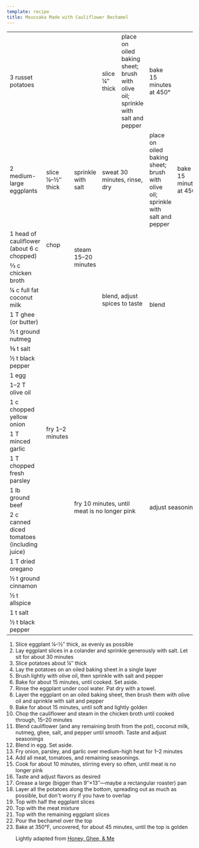 ```yaml
---
template: recipe
title: Moussaka Made with Cauliflower Bechamel
---
```

<table>
<tr>
  <td>3 russet potatoes</td>
  <td colspan="2" class="righthide">&nbsp;</td>
  <td>slice &frac14;&Prime; thick</td>
  <td>place on oiled baking sheet; brush with olive oil;<br/>sprinkle with salt and pepper</td>
  <td>bake 15 minutes at 450&deg;</td>
  <td class="righthide">&nbsp;</td>
  <td rowspan="23">layer in a very large pan (maybe a rectangular roasting pan):<br/>all potatoes,<br/>&frac12; eggplant,<br/>all the meat,<br/>&frac12; eggplant,<br/>all the bechamel</td>
  <td rowspan="23">Bake at 350&deg;F, uncovered, for about 45 minutes</td>
</tr>
<tr>
  <td>2 medium-large eggplants</td>
  <td>slice &frac14;&ndash;&frac12;&Prime; thick</td>
  <td>sprinkle with salt</td>
  <td colspan="2">sweat 30 minutes, rinse, dry</td>
  <td>place on oiled baking sheet; brush with olive oil;<br/>sprinkle with salt and pepper</td>
  <td>bake 15 minutes at 450&deg;</td>
</tr>
<tr>
  <td>1 head of cauliflower (about 6 c chopped)</td>
  <td>chop</td>
  <td rowspan="2">steam 15–20 minutes</td>
  <td rowspan="7" colspan="2">blend, adjust spices to taste</td>
  <td rowspan="8" colspan="2">blend</td>
</tr>
<tr>
  <td>&frac23; c chicken broth</td>
  <td class="righthide">&nbsp;</td>
</tr>
<tr>
  <td>&frac14; c full fat coconut milk</td>
  <td rowspan="5" colspan="2" class="righthide">&nbsp;</td>
</tr>
<tr>
  <td>1 T ghee (or butter)</td>
</tr>
<tr>
  <td>&frac12; t ground nutmeg</td>
</tr>
<tr>
  <td>&frac58; t salt</td>
</tr>
<tr>
  <td>&frac12; t black pepper</td>
</tr>
<tr>
  <td>1 egg</td>
  <td colspan="4" class="righthide">&nbsp;</td>
</tr>
<tr>
  <td>1&ndash;2 T olive oil</td>
  <td rowspan="4">fry 1&ndash;2 minutes</td>
  <td rowspan="11" colspan="3">fry 10 minutes, until meat is no longer pink</td>
  <td rowspan="11" colspan="2">adjust seasoning</td>
</tr>
<tr>
  <td>1 c chopped yellow onion</td>
</tr>
<tr>
  <td>1 T minced garlic</td>
</tr>
<tr>
  <td>1 T chopped fresh parsley</td>
</tr>
<tr>
  <td>1 lb ground beef</td>
  <td rowspan="7" class="righthide">&nbsp;</td>
</tr>
<tr>
  <td>2 c canned diced tomatoes (including juice)</td>
</tr>
<tr>
  <td>1 T dried oregano</td>
</tr>
<tr>
  <td>&frac12; t ground cinnamon</td>
</tr>
<tr>
  <td>&frac12; t allspice</td>
</tr>
<tr>
  <td>1 t salt</td>
</tr>
<tr>
  <td>&frac12; t black pepper</td>
</tr>
</table>

1. Slice eggplant &frac14;&ndash;&frac12;&Prime; thick, as evenly as possible
1. Lay eggplant slices in a colander and sprinkle generously with salt. Let sit
   for about 30 minutes
1. Slice potatoes about &frac14;&Prime; thick
1. Lay the potatoes on an oiled baking sheet in a single layer
1. Brush lightly with olive oil, then sprinkle with salt and pepper
1. Bake for about 15 minutes, until cooked. Set aside.
1. Rinse the eggplant under cool water. Pat dry with a towel.
1. Layer the eggplant on an oiled baking sheet, then brush them with olive oil
   and sprinkle with salt and pepper
1. Bake for about 15 minutes, until soft and lightly golden
1. Chop the cauliflower and steam in the chicken broth until cooked through,
   15&ndash;20 minutes
1. Blend cauliflower (and any remaining broth from the pot), coconut milk,
   nutmeg, ghee, salt, and pepper until smooth. Taste and adjust seasonings
1. Blend in egg. Set aside.
1. Fry onion, parsley, and garlic over medium-high heat for 1–2 minutes
1. Add all meat, tomatoes, and remaining seasonings.
1. Cook for about 10 minutes, stirring every so often, until meat is no longer
   pink
1. Taste and adjust flavors as desired
1. Grease a large (bigger than 9&Prime;&times;13&Prime;&mdash;maybe a
   rectangular roaster) pan
1. Layer all the potatoes along the bottom, spreading out as much as possible,
   but don't worry if you have to overlap
1. Top with half the eggplant slices
1. Top with the meat mixture
1. Top with the remaining eggplant slices
1. Pour the bechamel over the top
1. Bake at 350&deg;F, uncovered, for about 45 minutes, until the top is golden
   <p class="confession">Lightly adapted from <a
   href="http://www.honeygheeandme.com/2016/01/moussaka-made-with-cauliflower-bechamel-but-youd-never-even-know-it-paleo-whole30-delicious/">Honey,
   Ghee, & Me</a></p>
